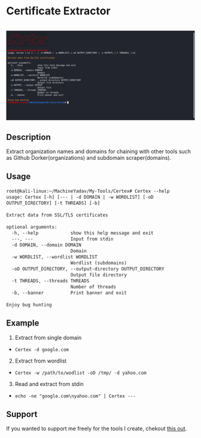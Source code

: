 # Certificate Extractor
&nbsp;&nbsp;&nbsp;&nbsp;&nbsp;&nbsp;&nbsp;&nbsp;&nbsp;&nbsp;&nbsp;&nbsp;&nbsp;&nbsp;&nbsp;&nbsp;&nbsp;&nbsp;&nbsp;&nbsp;&nbsp;&nbsp;&nbsp;&nbsp;&nbsp;&nbsp;&nbsp;&nbsp;&nbsp;&nbsp;&nbsp;&nbsp;&nbsp;&nbsp;&nbsp;&nbsp;&nbsp;&nbsp;&nbsp;&nbsp;&nbsp;&nbsp;&nbsp;&nbsp;&nbsp;&nbsp;&nbsp;&nbsp;&nbsp;&nbsp;&nbsp;&nbsp;&nbsp;&nbsp;&nbsp;&nbsp;&nbsp;&nbsp;&nbsp;&nbsp;![Certex](lib/CERTEX.png)

## Description
Extract organization names and domains for chaining with other tools such as Github Dorker(organizations) and subdomain scraper(domains).

## Usage
```
root@kali-linux:~/MachineYadav/My-Tools/Certex# Certex --help
usage: Certex [-h] [--- | -d DOMAIN | -w WORDLIST] [-oD OUTPUT_DIRECTORY] [-t THREADS] [-b]

Extract data from SSL/TLS certificates

optional arguments:
  -h, --help            show this help message and exit
  ---, ---              Input from stdin
  -d DOMAIN, --domain DOMAIN
                        Domain
  -w WORDLIST, --wordlist WORDLIST
                        Wordlist (subdomains)
  -oD OUTPUT_DIRECTORY, --output-directory OUTPUT_DIRECTORY
                        Output file directory
  -t THREADS, --threads THREADS
                        Number of threads
  -b, --banner          Print banner and exit

Enjoy bug hunting
```

## Example
1. Extract from single domain 
* `Certex -d google.com`
2. Extract from wordlist
* `Certex -w /path/to/wodlist -oD /tmp/ -d yahoo.com`
3. Read and extract from stdin
* `echo -ne "google.com\nyahoo.com" | Certex ---`

## Support
If you wanted to support me freely for the tools I create, chekout [this out](https://github.com/machinexa2/machinexa2/blob/master/SUPPORT.md).

